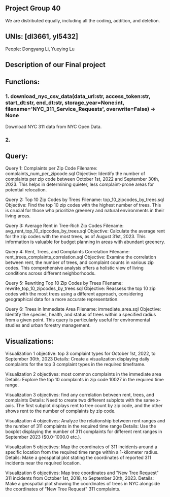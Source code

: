 ## Project Group 40
We are distributed equally, including all the coding, addition, and deletion.

## UNIs: [dl3661, yl5432]
People: Dongyang Li, Yueying Lu

## Description of our Final project
## Functions:

### 1. download_nyc_csv_data(data_url:str, access_token:str, start_dt:str, end_dt:str, storage_year=None:int, filename='NYC_311_Service_Requests', overwrite=False) -> None

Download NYC 311 data from NYC Open Data.

### 2.



## Query: 

Query 1: Complaints per Zip Code
Filename: complaints_num_per_zipcode.sql
Objective: Identify the number of complaints per zip code between October 1st, 2022 and September 30th, 2023. This helps in determining quieter, less complaint-prone areas for potential relocation.

Query 2: Top 10 Zip Codes by Trees
Filename: top_10_zipcodes_by_trees.sql
Objective: Find the top 10 zip codes with the highest number of trees. This is crucial for those who prioritize greenery and natural environments in their living areas.

Query 3: Average Rent in Tree-Rich Zip Codes
Filename: avg_rent_top_10_zipcodes_by_trees.sql
Objective: Calculate the average rent for the zip codes with the most trees, as of August 31st, 2023. This information is valuable for budget planning in areas with abundant greenery.

Query 4: Rent, Trees, and Complaints Correlation
Filename: rent_trees_complaints_correlation.sql
Objective: Examine the correlation between rent, the number of trees, and complaint counts in various zip codes. This comprehensive analysis offers a holistic view of living conditions across different neighborhoods.

Query 5: Rewriting Top 10 Zip Codes by Trees
Filename: rewrite_top_10_zipcodes_by_trees.sql
Objective: Reassess the top 10 zip codes with the most trees using a different approach, considering geographical data for a more accurate representation.

Query 6: Trees in Immediate Area
Filename: immediate_area.sql
Objective: Identify the species, health, and status of trees within a specified radius from a given point. This query is particularly useful for environmental studies and urban forestry management.



## Visualizations:

Visualization 1 objective: top 3 complaint types for October 1st, 2022, to September 30th, 2023
Details: Create a visualization displaying daily complaints for the top 3 complaint types in the required timeframe.

Visualization 2 objectives: most common complaints in the immediate area
Details: Explore the top 10 complaints in zip code 10027 in the required time range.

Visualization 3 objectives: find any correlation between rent, trees, and complaints
Details: Need to create two different subplots with the same x-axis. The first subplot displays rent to tree count by zip code, and the other shows rent to the number of complaints by zip code.

Visualization 4 objectives:  Analyze the relationship between rent ranges and the number of 311 complaints in the required time range
Details: Use the boxplot displaying the number of 311 complaints for different rent ranges in September 2023 ($0.0-1000.0 etc.).

Visualization 5 objectives:  Map the coordinates of 311 incidents around a specific location from the required time range within a 1-kilometer radius.
Details: Make a geospatial plot stating the coordinates of reported 311 incidents near the required location.

Visualization 6 objectives:  Map tree coordinates and "New Tree Request" 311 incidents from October 1st, 2018, to September 30th, 2023.
Details: Make a geospatial plot showing the coordinates of trees in NYC alongside the coordinates of "New Tree Request" 311 complaints.





